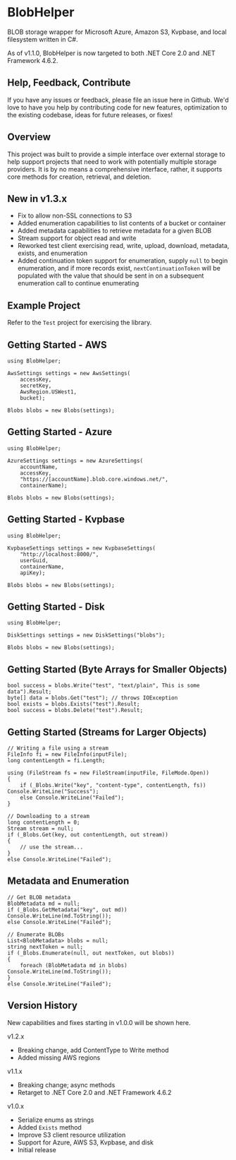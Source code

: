 # BlobHelper

BLOB storage wrapper for Microsoft Azure, Amazon S3, Kvpbase, and local filesystem written in C#.

As of v1.1.0, BlobHelper is now targeted to both .NET Core 2.0 and .NET Framework 4.6.2.

[nuget]:     https://www.nuget.org/packages/BlobHelper/
[nuget-img]: https://badge.fury.io/nu/Object.svg

## Help, Feedback, Contribute

If you have any issues or feedback, please file an issue here in Github. We'd love to have you help by contributing code for new features, optimization to the existing codebase, ideas for future releases, or fixes!

## Overview

This project was built to provide a simple interface over external storage to help support projects that need to work with potentially multiple storage providers.  It is by no means a comprehensive interface, rather, it supports core methods for creation, retrieval, and deletion.

## New in v1.3.x

- Fix to allow non-SSL connections to S3
- Added enumeration capabilities to list contents of a bucket or container
- Added metadata capabilities to retrieve metadata for a given BLOB
- Stream support for object read and write
- Reworked test client exercising read, write, upload, download, metadata, exists, and enumeration
- Added continuation token support for enumeration, supply ```null``` to begin enumeration, and if more records exist, ```nextContinuationToken``` will be populated with the value that should be sent in on a subsequent enumeration call to continue enumerating

## Example Project

Refer to the ```Test``` project for exercising the library.

## Getting Started - AWS
```
using BlobHelper;

AwsSettings settings = new AwsSettings(
	accessKey, 
	secretKey, 
	AwsRegion.USWest1,
	bucket);

Blobs blobs = new Blobs(settings); 
```

## Getting Started - Azure
```
using BlobHelper;

AzureSettings settings = new AzureSettings(
	accountName, 
	accessKey, 
	"https://[accountName].blob.core.windows.net/", 
	containerName);

Blobs blobs = new Blobs(settings); 
```

## Getting Started - Kvpbase
```
using BlobHelper;

KvpbaseSettings settings = new KvpbaseSettings(
	"http://localhost:8000/", 
	userGuid, 
	containerName, 
	apiKey);

Blobs blobs = new Blobs(settings); 
```

## Getting Started - Disk
```
using BlobHelper;

DiskSettings settings = new DiskSettings("blobs"); 

Blobs blobs = new Blobs(settings);
```

## Getting Started (Byte Arrays for Smaller Objects)
```
bool success = blobs.Write("test", "text/plain", This is some data").Result;
byte[] data = blobs.Get("test"); // throws IOException
bool exists = blobs.Exists("test").Result;
bool success = blobs.Delete("test").Result;
```

## Getting Started (Streams for Larger Objects)
```
// Writing a file using a stream
FileInfo fi = new FileInfo(inputFile);
long contentLength = fi.Length;

using (FileStream fs = new FileStream(inputFile, FileMode.Open))
{
    if (_Blobs.Write("key", "content-type", contentLength, fs)) Console.WriteLine("Success");
    else Console.WriteLine("Failed");
}

// Downloading to a stream
long contentLength = 0;
Stream stream = null; 
if (_Blobs.Get(key, out contentLength, out stream))
{
	// use the stream...
}
else Console.WriteLine("Failed");
```

## Metadata and Enumeration
```
// Get BLOB metadata
BlobMetadata md = null;
if (_Blobs.GetMetadata("key", out md)) Console.WriteLine(md.ToString());
else Console.WriteLine("Failed");

// Enumerate BLOBs
List<BlobMetadata> blobs = null;
string nextToken = null; 
if (_Blobs.Enumerate(null, out nextToken, out blobs))
{
	foreach (BlobMetadata md in blobs) Console.WriteLine(md.ToString());
}
else Console.WriteLine("Failed"); 
```

## Version History

New capabilities and fixes starting in v1.0.0 will be shown here.

v1.2.x
- Breaking change, add ContentType to Write method
- Added missing AWS regions

v1.1.x
- Breaking change; async methods
- Retarget to .NET Core 2.0 and .NET Framework 4.6.2

v1.0.x
- Serialize enums as strings
- Added ```Exists``` method
- Improve S3 client resource utilization
- Support for Azure, AWS S3, Kvpbase, and disk
- Initial release
